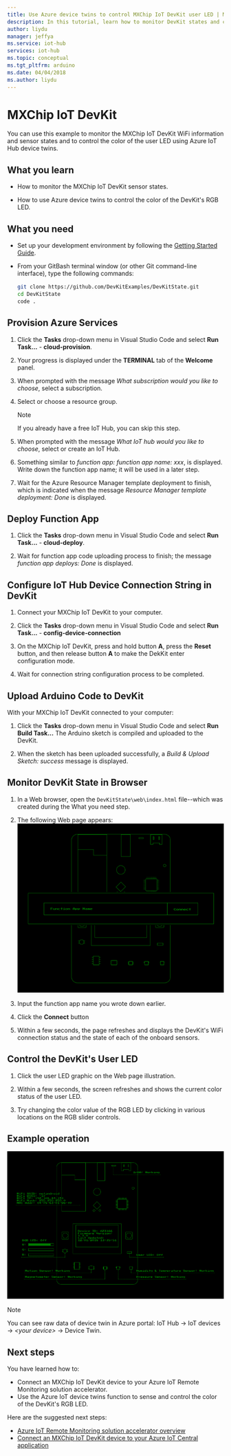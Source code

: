 ```yaml
---
title: Use Azure device twins to control MXChip IoT DevKit user LED | Microsoft Docs
description: In this tutorial, learn how to monitor DevKit states and control the user LED with Azure IoT Hub device twins.
author: liydu
manager: jeffya
ms.service: iot-hub
services: iot-hub
ms.topic: conceptual
ms.tgt_pltfrm: arduino
ms.date: 04/04/2018
ms.author: liydu
---
```


# MXChip IoT DevKit

You can use this example to monitor the MXChip IoT DevKit WiFi information and sensor states and to control the color of the user LED using Azure IoT Hub device twins.

## What you learn

- How to monitor the MXChip IoT DevKit sensor states.

- How to use Azure device twins to control the color of the DevKit's RGB LED.

## What you need

- Set up your development environment by following the [Getting Started Guide](https://docs.microsoft.com/azure/iot-hub/iot-hub-arduino-iot-devkit-az3166-get-started).

- From your GitBash terminal window (or other Git command-line interface), type the following commands:

   ```bash
   git clone https://github.com/DevKitExamples/DevKitState.git
   cd DevKitState
   code .
   ```

## Provision Azure Services

1. Click the **Tasks** drop-down menu in Visual Studio Code and select **Run Task...** - **cloud-provision**.

2. Your progress is displayed under the **TERMINAL** tab of the **Welcome** panel.

3. When prompted with the message *What subscription would you like to choose*, select a subscription.

4. Select or choose a resource group. 
 
   > [!NOTE]
   > If you already have a free IoT Hub, you can skip this step.

5. When prompted with the message *What IoT hub would you like to choose*, select or create an IoT Hub.

6. Something similar to *function app: function app name: xxx*, is displayed. Write down the function app name; it will be used in a later step.

7. Wait for the Azure Resource Manager template deployment to finish, which is indicated when the message *Resource Manager template deployment: Done* is displayed.

## Deploy Function App

1. Click the **Tasks** drop-down menu in Visual Studio Code and select **Run Task...** - **cloud-deploy**.

2. Wait for function app code uploading process to finish; the message *function app deploys: Done* is displayed.

## Configure IoT Hub Device Connection String in DevKit

1. Connect your MXChip IoT DevKit to your computer.

2. Click the **Tasks** drop-down menu in Visual Studio Code and select **Run Task...** - **config-device-connection**

3. On the MXChip IoT DevKit, press and hold button **A**, press the **Reset** button, and then release button **A** to make the DekKit enter configuration mode.

4. Wait for connection string configuration process to be completed.

## Upload Arduino Code to DevKit

With your MXChip IoT DevKit connected to your computer:

1. Click the **Tasks** drop-down menu in Visual Studio Code and select **Run Build Task...** The Arduino sketch is compiled and uploaded to the DevKit.

2. When the sketch has been uploaded successfully, a *Build & Upload Sketch: success* message is displayed.

## Monitor DevKit State in Browser

1. In a Web browser, open the `DevKitState\web\index.html` file--which was created during the What you need step.

2. The following Web page appears:![Specify the function app name.](media/iot-hub-arduino-iot-devkit-az3166-devkit-state/devkit-state-function-app-name.png)

3. Input the function app name you wrote down earlier.

4. Click the **Connect** button

5. Within a few seconds, the page refreshes and displays the DevKit's WiFi connection status and the state of each of the onboard sensors.

## Control the DevKit's User LED

1. Click the user LED graphic on the Web page illustration.

2. Within a few seconds, the screen refreshes and shows the current color status of the user LED.

3. Try changing the color value of the RGB LED by clicking in various locations on the RGB slider controls.

## Example operation

![Example test procedure](media/iot-hub-arduino-iot-devkit-az3166-devkit-state/devkit-state.gif)

> [!NOTE]
> You can see raw data of device twin in Azure portal:
> IoT Hub -\> IoT devices -\> *\<your device\>* -\> Device Twin.

## Next steps

You have learned how to:
- Connect an MXChip IoT DevKit device to your Azure IoT Remote Monitoring solution accelerator.
- Use the Azure IoT device twins function to sense and control the color of the DevKit's RGB LED.

Here are the suggested next steps:

* [Azure IoT Remote Monitoring solution accelerator overview](https://docs.microsoft.com/azure/iot-suite/)
* [Connect an MXChip IoT DevKit device to your Azure IoT Central application](https://docs.microsoft.com/microsoft-iot-central/howto-connect-devkit)
